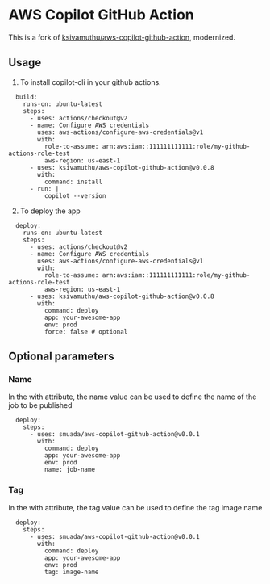 # AWS Copilot GitHub Action

This is a fork of [ksivamuthu/aws-copilot-github-action](https://github.com/ksivamuthu/aws-copilot-github-action), modernized.

## Usage

1. To install copilot-cli in your github actions.

```
  build:
    runs-on: ubuntu-latest
    steps:
      - uses: actions/checkout@v2
      - name: Configure AWS credentials
        uses: aws-actions/configure-aws-credentials@v1
        with:
          role-to-assume: arn:aws:iam::111111111111:role/my-github-actions-role-test
          aws-region: us-east-1
      - uses: ksivamuthu/aws-copilot-github-action@v0.0.8
        with:
          command: install
      - run: |
          copilot --version
```

2. To deploy the app

```
  deploy:
    runs-on: ubuntu-latest
    steps:
      - uses: actions/checkout@v2
      - name: Configure AWS credentials
        uses: aws-actions/configure-aws-credentials@v1
        with:
          role-to-assume: arn:aws:iam::111111111111:role/my-github-actions-role-test
          aws-region: us-east-1
      - uses: ksivamuthu/aws-copilot-github-action@v0.0.8
        with:
          command: deploy
          app: your-awesome-app
          env: prod
          force: false # optional
```

## Optional parameters

### Name

In the with attribute, the name value can be used to define the name of the job to be published

```
  deploy:
    steps:
      - uses: smuada/aws-copilot-github-action@v0.0.1
        with:
          command: deploy
          app: your-awesome-app
          env: prod
          name: job-name
```

### Tag

In the with attribute, the tag value can be used to define the tag image name

```
  deploy:
    steps:
      - uses: smuada/aws-copilot-github-action@v0.0.1
        with:
          command: deploy
          app: your-awesome-app
          env: prod
          tag: image-name
```
